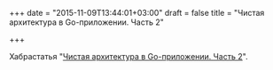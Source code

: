 +++
date = "2015-11-09T13:44:01+03:00"
draft = false
title = "Чистая архитектура в Go-приложении. Часть 2"

+++

<p>Хабрастатья &quot;<a href="http://habrahabr.ru/post/270351/">Чистая архитектура в Go-приложении. Часть 2</a>&quot;.</p>

